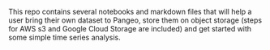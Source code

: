 This repo contains several notebooks and markdown files that will help a user bring their own dataset to Pangeo, store them on object storage (steps for AWS s3 and Google Cloud Storage are included) and get started with some simple time series analysis. 
